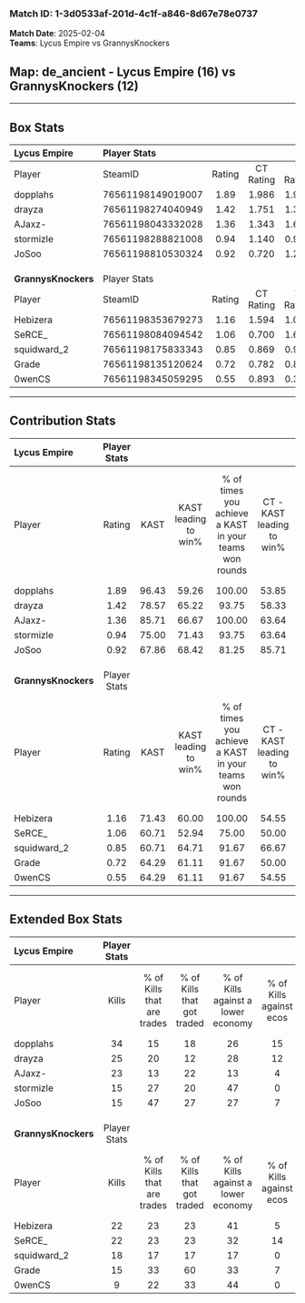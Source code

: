 ### Match ID: 1-3d0533af-201d-4c1f-a846-8d67e78e0737  
**Match Date**: 2025-02-04  
**Teams**: Lycus Empire vs GrannysKnockers  

## **Map**: de_ancient - Lycus Empire (16) vs GrannysKnockers (12)  
---  

## Box Stats  

| **Lycus Empire**    | Player Stats      |        |           |          |       |       |       |         |        |      |     |
| :- | :- | :-: | :-: | :-: | :-: | :-: | :-: | :-: | :-: | :-: | :-: |
| Player              | SteamID           | Rating | CT Rating | T Rating | KAST  |  ADR  | Kills | Assists | Deaths | K/D  | HS% |
| dopplahs            | 76561198149019007 |  1.89  |   1.986   |  1.969   | 96.43 | 112.8 |  34   |    6    |   16   | 2.13 | 52  |
| drayza              | 76561198274040949 |  1.42  |   1.751   |  1.304   | 78.57 | 90.9  |  25   |    8    |   16   | 1.56 | 12  |
| AJaxz-              | 76561198043332028 |  1.36  |   1.343   |  1.658   | 85.71 | 80.9  |  23   |    7    |   17   | 1.35 | 52  |
| stormizle           | 76561198288821008 |  0.94  |   1.140   |  0.942   | 75.00 | 62.5  |  15   |    8    |   19   | 0.79 | 53  |
| JoSoo               | 76561198810530324 |  0.92  |   0.720   |  1.205   | 67.86 | 72.6  |  15   |    9    |   19   | 0.79 | 60  |
|                     |                   |        |           |          |       |       |       |         |        |      |     |
|                     |                   |        |           |          |       |       |       |         |        |      |     |
|                     |                   |        |           |          |       |       |       |         |        |      |     |
| **GrannysKnockers** | Player Stats      |        |           |          |       |       |       |         |        |      |     |
| Player              | SteamID           | Rating | CT Rating | T Rating | KAST  |  ADR  | Kills | Assists | Deaths | K/D  | HS% |
| Hebizera            | 76561198353679273 |  1.16  |   1.594   |  1.051   | 71.43 | 74.9  |  22   |    6    |   19   | 1.16 | 59  |
| SeRCE_              | 76561198084094542 |  1.06  |   0.700   |  1.603   | 60.71 | 86.1  |  22   |    5    |   22   | 1.00 | 54  |
| squidward_2         | 76561198175833343 |  0.85  |   0.869   |  0.901   | 60.71 | 56.7  |  18   |    1    |   21   | 0.86 | 44  |
| Grade               | 76561198135120624 |  0.72  |   0.782   |  0.897   | 64.29 | 60.6  |  15   |    8    |   26   | 0.58 | 40  |
| 0wenCS              | 76561198345059295 |  0.55  |   0.893   |  0.329   | 64.29 | 56.9  |   9   |   11    |   25   | 0.36 | 77  |
---  

## Contribution Stats  

| **Lycus Empire**    | Player Stats |       |                      |                                                        |                           |                                                             |                          |                                                            |
| :- | :-: | :-: | :-: | :-: | :-: | :-: | :-: | :-: |
| Player              |    Rating    | KAST  | KAST leading to win% | % of times you achieve a KAST in your teams won rounds | CT - KAST leading to win% | CT - % of times you achieve a KAST in your teams won rounds | T - KAST leading to win% | T - % of times you achieve a KAST in your teams won rounds |
| dopplahs            |     1.89     | 96.43 |        59.26         |                         100.00                         |           53.85           |                           100.00                            |          64.29           |                           100.00                           |
| drayza              |     1.42     | 78.57 |        65.22         |                         93.75                          |           58.33           |                           100.00                            |          72.73           |                           88.89                            |
| AJaxz-              |     1.36     | 85.71 |        66.67         |                         100.00                         |           63.64           |                           100.00                            |          69.23           |                           100.00                           |
| stormizle           |     0.94     | 75.00 |        71.43         |                         93.75                          |           63.64           |                           100.00                            |          80.00           |                           88.89                            |
| JoSoo               |     0.92     | 67.86 |        68.42         |                         81.25                          |           85.71           |                            85.71                            |          58.33           |                           77.78                            |
|                     |              |       |                      |                                                        |                           |                                                             |                          |                                                            |
|                     |              |       |                      |                                                        |                           |                                                             |                          |                                                            |
|                     |              |       |                      |                                                        |                           |                                                             |                          |                                                            |
| **GrannysKnockers** | Player Stats |       |                      |                                                        |                           |                                                             |                          |                                                            |
| Player              |    Rating    | KAST  | KAST leading to win% | % of times you achieve a KAST in your teams won rounds | CT - KAST leading to win% | CT - % of times you achieve a KAST in your teams won rounds | T - KAST leading to win% | T - % of times you achieve a KAST in your teams won rounds |
| Hebizera            |     1.16     | 71.43 |        60.00         |                         100.00                         |           54.55           |                           100.00                            |          66.67           |                           100.00                           |
| SeRCE_              |     1.06     | 60.71 |        52.94         |                         75.00                          |           50.00           |                            66.67                            |          55.56           |                           83.33                            |
| squidward_2         |     0.85     | 60.71 |        64.71         |                         91.67                          |           66.67           |                           100.00                            |          62.50           |                           83.33                            |
| Grade               |     0.72     | 64.29 |        61.11         |                         91.67                          |           50.00           |                            83.33                            |          75.00           |                           100.00                           |
| 0wenCS              |     0.55     | 64.29 |        61.11         |                         91.67                          |           54.55           |                           100.00                            |          71.43           |                           83.33                            |
---  

## Extended Box Stats  

| **Lycus Empire**    | Player Stats |                            |                            |                                    |                         |                              |                                 |        |                             |                                     |                          |                               |                            |
| :- | :-: | :-: | :-: | :-: | :-: | :-: | :-: | :-: | :-: | :-: | :-: | :-: | :-: |
| Player              |    Kills     | % of Kills that are trades | % of Kills that got traded | % of Kills against a lower economy | % of Kills against ecos | % of Kills that are flawless | % of Kills that are close duels | Deaths | % of Deaths that get traded | % of Deaths against a lower economy | % of Deaths against ecos | % of Deaths that are flawless | % of Deaths that are close |
| dopplahs            |      34      |             15             |             18             |                 26                 |           15            |              88              |                0                |   16   |             25              |                 25                  |            0             |              75               |             6              |
| drayza              |      25      |             20             |             12             |                 28                 |           12            |              64              |                0                |   16   |             19              |                 25                  |            0             |              50               |             6              |
| AJaxz-              |      23      |             13             |             22             |                 13                 |            4            |              65              |               13                |   17   |             47              |                 24                  |            6             |              59               |             0              |
| stormizle           |      15      |             27             |             20             |                 47                 |            0            |              60              |               13                |   19   |             32              |                 21                  |            0             |              84               |             0              |
| JoSoo               |      15      |             47             |             27             |                 27                 |            7            |              67              |                0                |   19   |             21              |                 21                  |            5             |              58               |             16             |
|                     |              |                            |                            |                                    |                         |                              |                                 |        |                             |                                     |                          |                               |                            |
|                     |              |                            |                            |                                    |                         |                              |                                 |        |                             |                                     |                          |                               |                            |
|                     |              |                            |                            |                                    |                         |                              |                                 |        |                             |                                     |                          |                               |                            |
| **GrannysKnockers** | Player Stats |                            |                            |                                    |                         |                              |                                 |        |                             |                                     |                          |                               |                            |
| Player              |    Kills     | % of Kills that are trades | % of Kills that got traded | % of Kills against a lower economy | % of Kills against ecos | % of Kills that are flawless | % of Kills that are close duels | Deaths | % of Deaths that get traded | % of Deaths against a lower economy | % of Deaths against ecos | % of Deaths that are flawless | % of Deaths that are close |
| Hebizera            |      22      |             23             |             23             |                 41                 |            5            |              64              |                0                |   19   |             32              |                  5                  |            0             |              68               |             0              |
| SeRCE_              |      22      |             23             |             23             |                 32                 |           14            |              73              |               14                |   22   |             14              |                 18                  |            0             |              68               |             5              |
| squidward_2         |      18      |             17             |             17             |                 17                 |            0            |              72              |                0                |   21   |             10              |                 14                  |            0             |              95               |             0              |
| Grade               |      15      |             33             |             60             |                 33                 |            7            |              60              |                7                |   26   |             23              |                 23                  |            4             |              69               |             4              |
| 0wenCS              |      9       |             22             |             33             |                 44                 |            0            |              44              |               11                |   25   |             16              |                 12                  |            0             |              60               |             12             |
